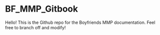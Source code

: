 # BF_MMP_Gitbook
Hello! This is the Github repo for the Boyfriends MMP documentation. Feel free to branch off and modify!
